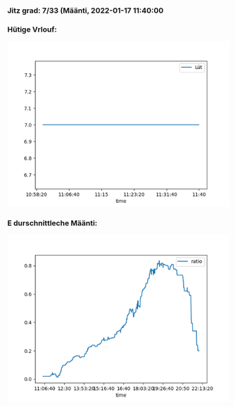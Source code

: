 ### Jitz grad: 7/33 (Määnti, 2022-01-17 11:40:00

### Hütige Vrlouf:
![Graph](Today.png)

### E durschnittleche Määnti:
![Graph](Määnti.png)